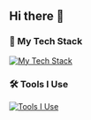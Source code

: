 ## Hi there 👋

### 🚀 My Tech Stack
[![My Tech Stack](https://skillicons.dev/icons?i=cpp,c,py,java,arduino,html,css,js,ts,nodejs,react,express,tailwind,opencv,matlab,latex,md)](https://skillicons.dev)

### 🛠 Tools I Use
[![Tools I Use](https://skillicons.dev/icons?i=git,docker,vscode,vim,idea,qt,anaconda,cmake,vite,npm,mongodb)](https://skillicons.dev)

<!--
**Emptope/Emptope** is a ✨ _special_ ✨ repository because its `README.md` (this file) appears on your GitHub profile.

Here are some ideas to get you started:

- 🔭 I’m currently working on ...
- 🌱 I’m currently learning ...
- 👯 I’m looking to collaborate on ...
- 🤔 I’m looking for help with ...
- 💬 Ask me about ...
- 📫 How to reach me: ...
- 😄 Pronouns: ...
- ⚡ Fun fact: ...
-->
